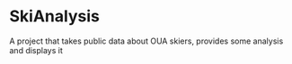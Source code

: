# SkiAnalysis
A project that takes public data about OUA skiers, provides some analysis and displays it
